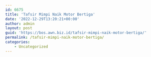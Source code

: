 ```yaml
---
id: 6675
title: 'Tafsir Mimpi Naik Motor Bertiga'
date: '2022-12-29T13:20:21+00:00'
author: admin
layout: post
guid: 'https://bos.awn.biz.id/tafsir-mimpi-naik-motor-bertiga/'
permalink: /tafsir-mimpi-naik-motor-bertiga/
categories:
    - Uncategorized
---
```


